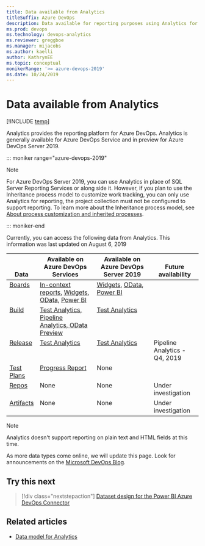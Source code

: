 ```yaml
---
title: Data available from Analytics
titleSuffix: Azure DevOps
description: Data available for reporting purposes using Analytics for Azure DevOps 
ms.prod: devops
ms.technology: devops-analytics
ms.reviewer: greggboe   
ms.manager: mijacobs
ms.author: kaelli
author: KathrynEE
ms.topic: conceptual
monikerRange: '>= azure-devops-2019'
ms.date: 10/24/2019
---
```


# Data available from Analytics

[!INCLUDE [temp](../includes/version-azure-devops.md)]

Analytics provides the reporting platform for Azure DevOps. Analytics is generally available for Azure DevOps Service and in preview for Azure DevOps Server 2019. 


::: moniker range="azure-devops-2019"

> [!NOTE]   
> For Azure DevOps Server 2019, you can use Analytics in place of SQL Server Reporting Services or along side it. However, if you plan to use the Inheritance process model to customize work tracking, you can only use Analytics for reporting, the project collection must not be configured to support reporting. To learn more about the Inheritance process model, see [About process customization and inherited processes](/azure/devops/organizations/settings/work/inheritance-process-model). 

::: moniker-end

Currently, you can access the following data from Analytics. This information was last updated on August 6, 2019 

<table>
<tr valign="bottom">
<th width="15%">Data</th>
<th width="30%">Available on Azure DevOps Services</th>
<th width="30%">Available on Azure DevOps Server 2019</th>
<th width="25%">Future availability</th>
</tr>
<tbody valign="top">
<tr>
<td><a href="https://azure.microsoft.com/services/devops/boards/">Boards</a></td>
<td><a href="../dashboards/overview.md#in-context-reports-work-tracking">In-context reports</a>, <a href="../dashboards/analytics-widgets.md">Widgets</a>, <a href="../extend-analytics/quick-ref.md" >OData</a>, <a href="overview.md" >Power BI</a></td>
<td><a href="../dashboards/analytics-widgets.md" data-raw-source="[Widgets](../dashboards/analytics-widgets.md)">Widgets</a>, <a href="../extend-analytics/quick-ref.md" >OData</a>, <a href="overview.md" >Power BI</a></td>
<td></td>
</tr>
<tr>
<td><a href="../../pipelines/index.yml">Build</a></td>
<td><a href="../../pipelines/test/test-analytics.md" >Test Analytics, <a href="../../pipelines/reports/pipelinereport.md">Pipeline Analytics, <a href="https://docs.microsoft.com/azure/devops/report/extend-analytics/quick-ref">OData Preview</a></a></td>
<td><a href="../../pipelines/test/test-analytics.md">Test Analytics</td>
<td></td>
</tr>
<tr>
<td><a href="https://azure.microsoft.com/services/devops/pipelines/" data-raw-source="[Pipelines](https://azure.microsoft.com/services/devops/pipelines/)">Release</a></td>
<td><a href="../../pipelines/test/test-analytics.md">Test Analytics</td>
<td><a href="../../pipelines/test/test-analytics.md">Test Analytics</td>
<td>Pipeline Analytics - Q4, 2019</td>
</tr>
<tr>
<td><a href="https://azure.microsoft.com/services/devops/test-plans/">Test Plans</a></td>
<td><a href="../../test/track-test-status.md">Progress Report</a></td>
<td>None</td>
<td></td>
</tr>
<tr>
<td><a href="https://azure.microsoft.com/services/devops/repos/">Repos</a></td>
<td>None</td>
<td>None</td>
<td>Under investigation</td>
</tr>
<tr>
<td><a href="https://azure.microsoft.com/services/devops/artifacts/">Artifacts</a></td>
<td>None</td>
<td>None</td>
<td>Under investigation</td>
</tr>
</tbody>
</table>

> [!NOTE]   
> Analytics doesn't support reporting on plain text and HTML fields at this time. 

As more data types come online, we will update this page. Look for announcements on the [Microsoft DevOps Blog](https://devblogs.microsoft.com/devops/tag/reporting/).


## Try this next

> [!div class="nextstepaction"]
> [Dataset design for the Power BI Azure DevOps Connector](data-connector-dataset.md)

## Related articles

- [Data model for Analytics](../extend-analytics/data-model-analytics-service.md)

